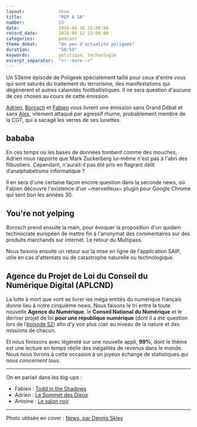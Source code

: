 ```yaml
---
layout:             show
title:              "REP A SA"
number:             53
date:               2016-06-16 12:00:00
record_date:        2016-06-12 23:00:00
categories:         podcast
theme_debat:        "Un peu d'actualité poligeek"
duration:           "50:59"
keywords:           politique, technologie
excerpt_separator:  "<!--more-->"
---
```


Un 53ème épisode de Poligeek spécialement taillé pour ceux d'entre vous qui sont saturés du traitement du terrorisme, des manifestations qui dégénèrent et autres calamités footballistiques. Il ne sera question d'aucune de ces choses au cours de cette émission.

[Adrien](http://twitter.com/adhumi), [Borosch](http://twitter.com/borosch) et [Fabien](http://twitter.com/CaptainLiban) vous livrent une émission sans Grand Débat et sans [Alex](http://twitter.com/ooalex), vilement attaqué par agressif rhume, probablement membre de la CGT, qui a sacagé les verres de ses lunettes.

## bababa

En ces temps où les bases de données tombent comme des mouches, Adrien nous rapporte que Mark Zuckerberg lui-même n'est pas à l'abri des flibustiers. Cependant, n'aurait-il pas été pris en flagrant délit d’analphabétisme informatique ?

Il en sera d'une certaine façon encore question dans la seconde news, où Fabien découvre l'existence d'un ~merveilleux~ plugin pour Google Chrome qui sent bon les années 30.

## You're not yelping

Borosch prend ensuite la main, pour évoquer la proposition d'un quidam technocrate européen de mettre fin à l'anonymat des commentaires sur des produits marchands sur internet. Le retour du Multipass.

Nous faisons ensuite un retour sur la mise en ligne de l'application SAIP, utile en cas d'attentats ou de catastrophe naturelle ou technologique.

## Agence du Projet de Loi du Conseil du Numérique Digital (APLCND)

La lutte à mort que vont se livrer les méga entités du numérique français donne lieu à notre cinquième news. Nous faisons le tri entre la toute nouvelle **Agence du Numérique**, le **Conseil National du Numérique** et le dernier projet de loi **pour une république numérique** (dont il a été question lors de l’[épisode 52](//poligeek.fr/52)) afin d'y voir plus clair au niveau de la nature et des missions de chacun.

Et nous finissons avec légèreté sur une nouvelle appli, **99%**, dont le thème est une lecture en temps réelle des inégalités de revenus dans le monde. Nous nous livrons à cette occasion à un joyeux échange de statistiques *qui nous concernent tous*.

<!--more-->

---

On en parlait dans les big-ups :

- Fabien : [Todd in the Shadows](https://www.youtube.com/user/carlos10009)
- Adrien : [Le Sommet des Dieux](http://www.kana.fr/produit/le-sommet-des-dieux/)
- Antoine : [Le salon noir](http://www.franceculture.fr/emissions/le-salon-noir)

---

Photo utilisée en cover : [News, par Dennis Skley](https://www.flickr.com/photos/dskley/15558329057/in/photolist-pGQvbH-6a7DQZ-drRXSk-6BWhiW-c3hdQj-nNKctZ-nsAKY-dTNsQ-o67KYf-qqA76H-669ZxX-53JUcp-bm32UN-jj1p-qYbV7f-kJqKH4-4He8bJ-d712d9-669ZtR-pCXMjN-nsAL3-rRhda-byWVc6-nsAKW-bbzT9B-nsB7d-6fV9D7-nsB7i-26rVAh-oJQFND-dFCJm-nnUQXi-5TEzBZ-rRh4t-4QpVH-mU3vPN-nsB7e-54qBds-q6UuCd-HyNee4-nsB7g-pXZfDc-nsB7j-uotWr-64QCRZ-66eevA-bbzSDH-4C3rws-7MUh3r-nsB7h)
